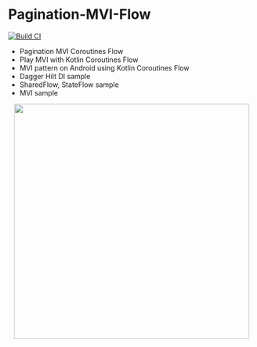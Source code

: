 # Pagination-MVI-Flow

[![Build CI](https://github.com/Kotlin-Android-Open-Source/Pagination-MVI-Flow/actions/workflows/build.yml/badge.svg)](https://github.com/Kotlin-Android-Open-Source/Pagination-MVI-Flow/actions/workflows/build.yml)

- Pagination MVI Coroutines Flow
- Play MVI with Kotlin Coroutines Flow
- MVI pattern on Android using Kotlin Coroutines Flow
- Dagger Hilt DI sample
- SharedFlow, StateFlow sample
- MVI sample

<p align="center">
    <img src="demo.gif" height="480" >
</p>
